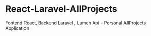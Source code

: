 # React-Laravel-AllProjects
 Fontend React, Backend Laravel , Lumen Api - Personal AllProjects Application
